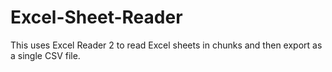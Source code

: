 Excel-Sheet-Reader
==================

This uses Excel Reader 2 to read Excel sheets in chunks and then export as a single CSV file.
